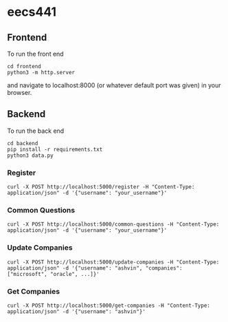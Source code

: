 # eecs441

## Frontend

To run the front end

```
cd frontend
python3 -m http.server
```

and navigate to localhost:8000 (or whatever default port was given) in your browser.

## Backend

To run the back end

```
cd backend
pip install -r requirements.txt
python3 data.py
```

### Register

```
curl -X POST http://localhost:5000/register -H "Content-Type: application/json" -d '{"username": "your_username"}'
```

### Common Questions

```
curl -X POST http://localhost:5000/common-questions -H "Content-Type: application/json" -d '{"username": "your_username"}'
```

### Update Companies

```
curl -X POST http://localhost:5000/update-companies -H "Content-Type: application/json" -d '{"username": "ashvin", "companies": ["microsoft", "oracle", ...]}'
```

### Get Companies
```
curl -X POST http://localhost:5000/get-companies -H "Content-Type: application/json" -d '{"username": "ashvin"}'
```